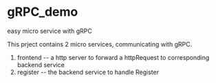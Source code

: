 # gRPC_demo
easy micro service with gRPC

This prject contains 2 micro services, communicating with gRPC.
  1. frontend -- a http server to forward a httpRequest to corresponding backend service
  2. register -- the backend service to handle Register
  
